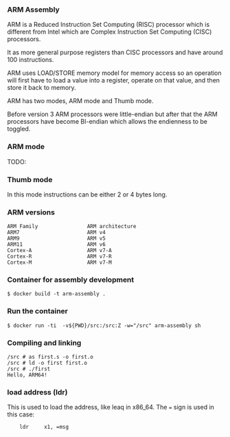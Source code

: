 ### ARM Assembly
ARM is a Reduced Instruction Set Computing (RISC) processor which is different
from Intel which are Complex Instruction Set Computing (CISC) processors.

It as more general purpose registers than CISC processors and have around 100
instructions.

ARM uses LOAD/STORE memory model for memory access so an operation will first
have to load a value into a register, operate on that value, and then store it
back to memory.

ARM has two modes, ARM mode and Thumb mode. 

Before version 3 ARM processors were little-endian but after that the ARM
processors have become BI-endian which allows the endienness to be toggled.

### ARM mode
TODO:

### Thumb mode
In this mode instructions can be either 2 or 4 bytes long.


### ARM versions
```
ARM Family                ARM architecture
ARM7                      ARM v4
ARM9                      ARM v5
ARM11                     ARM v6
Cortex-A                  ARM v7-A
Cortex-R                  ARM v7-R
Cortex-M                  ARM v7-M
```

### Container for assembly development
```console
$ docker build -t arm-assembly .
```

### Run the container
```console
$ docker run -ti  -v${PWD}/src:/src:Z -w="/src" arm-assembly sh
```

### Compiling and linking
```console
/src # as first.s -o first.o
/src # ld -o first first.o 
/src # ./first
Hello, ARM64!
```

### load address (ldr)
This is used to load the address, like leaq in x86_64. The `=` sign is used
in this case:
```assembly
    ldr     x1, =msg
```
